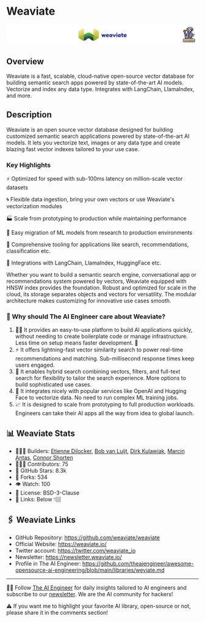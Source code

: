 # Weaviate
![The AI Engineer presents Weaviate]( weviate_1920x192.png)
## Overview
Weaviate is a fast, scalable, cloud-native open-source vector database for building semantic search apps powered by state-of-the-art AI models. Vectorize and index any data type. Integrates with LangChain, LlamaIndex, and more.

## Description

Weaviate is an open source vector database designed for building customized semantic search applications powered by state-of-the-art AI models. It lets you vectorize text, images or any data type and create blazing fast vector indexes tailored to your use case.

### Key Highlights

⚡️ Optimized for speed with sub-100ms latency on million-scale vector datasets

🌀 Flexible data ingestion, bring your own vectors or use Weaviate's vectorization modules

🏭 Scale from prototyping to production while maintaining performance

🚚 Easy migration of ML models from research to production environments

🔎 Comprehensive tooling for applications like search, recommendations, classification etc.

🔗 Integrations with LangChain, LlamaIndex, HuggingFace etc.

Whether you want to build a semantic search engine, conversational app or recommendations system powered by vectors, Weaviate equipped with HNSW index provides the foundation. Robust and optimized for scale in the cloud, its storage separates objects and vectors for versatility. The modular architecture makes customizing for innovative use cases smooth.

### 🤔 Why should The AI Engineer care about Weaviate?
1. 👩‍💻 It provides an easy-to-use platform to build AI applications quickly, without needing to create boilerplate code or manage infrastructure. Less time on setup means faster development. 🚀
2. ⚡️ It offers lightning-fast vector similarity search to power real-time recommendations and matching. Sub-millisecond response times keep users engaged.
3. 🧩 It enables hybrid search combining vectors, filters, and full-text search for flexibility to tailor the search experience. More options to build sophisticated use cases.
4. 🌈 It integrates nicely with popular services like OpenAI and Hugging Face to vectorize data. No need to run complex ML training jobs.
5. 📈 It is designed to scale from prototyping to full production workloads. Engineers can take their AI apps all the way from idea to global launch.

## 📊 Weaviate Stats
* 👷🏽‍♀️ Builders: [Etienne Dilocker](https://www.linkedin.com/in/etienne-dilocker-60727b175/), [Bob van Luijt](https://www.linkedin.com/in/bobvanluijt/), [Dirk Kulawiak](https://www.linkedin.com/in/dirk-kulawiak/), [Marcin Antas](https://www.linkedin.com/in/antasmarcin/), [Connor Shorten](https://www.linkedin.com/in/connor-shorten-34923a178/)
* 👩🏽‍💻 Contributors: 75
* 💫 GitHub Stars: 8.3k
* 🍴 Forks: 534
* 👁️ Watch:  100
* 🪪 License: BSD-3-Clause
* 🔗 Links: Below 👇🏽

## 🖇️ Weaviate Links
* GitHub Repository: https://github.com/weaviate/weaviate
* Official Website: https://weaviate.io/
* Twitter account: https://twitter.com/weaviate_io
* Newsletter: https://newsletter.weaviate.io/
* Profile in The AI Engineer: https://github.com/theaiengineer/awesome-opensource-ai-engineering/blob/main/libraries/weviate.md

---
🧙🏽 Follow [The AI Engineer](https://www.linkedin.com/company/theaiengineer/) for daily insights tailored to AI engineers and subscribe to our [newsletter](http://theaiengineerco.substack.com). We are the AI community for hackers!

⚠️ If you want me to highlight your favorite AI library, open-source or not, please share it in the comments section!

